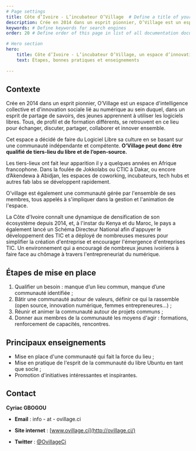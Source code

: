 ```yaml
---
# Page settings
title: Côte d’Ivoire - L’incubateur O’Village  # Define a title of your page
description: Crée en 2014 dans un esprit pionnier, O’Village est un espace d'intelligence collective et d'innovation sociale lié au numérique au sein duquel, dans un esprit de partage de savoirs, des jeunes apprennent à utiliser les logiciels libres. # Define a description of your page
keywords: # Define keywords for search engines
order: 20 # Define order of this page in list of all documentation documents

# Hero section
hero:
    title: Côte d’Ivoire - L’incubateur O’Village, un espace d’innovation aux technologies ouvertes
    text: Étapes, bonnes pratiques et enseignements
    
---
```


## Contexte

Crée en 2014 dans un esprit pionnier, O’Village est un espace d'intelligence collective et d'innovation sociale lié au numérique au sein duquel, dans un esprit de partage de savoirs, des jeunes apprennent à utiliser les logiciels libres. Tous, de profil et de formation différents, se retrouvent en ce lieu pour échanger, discuter, partager, collaborer et innover ensemble. 

Cet espace a décidé de faire du Logiciel Libre sa culture en se basant sur une communauté indépendante et compétente. **O’Village peut donc être qualifié de tiers-lieu du libre et de l’open-source.**

Les tiers-lieux ont fait leur apparition il y a quelques années en Afrique francophone. Dans la foulée de Jokkolabs ou CTIC à Dakar, ou encore d’Akendewa à Abidjan, les espaces de coworking, incubateurs, tech hubs et autres fab labs se développent rapidement.

O’village est également une communauté gérée par l'ensemble de ses membres, tous appelés à s'impliquer dans la gestion et l'animation de l'espace. 

La Côte d'Ivoire connaît une dynamique de densification de son écosystème depuis 2014, et, à l'instar du Kenya et du Maroc, le pays a également lancé un Schéma Directeur National afin d'appuyer le développement des TIC et a déployé de nombreuses mesures pour simplifier la création d'entreprise et encourager l'émergence d'entreprises TIC. Un environnement qui a encouragé de nombreux jeunes ivoiriens à faire face au chômage à travers l'entrepreneuriat du numérique.


## Étapes de mise en place 

1.  Qualifier un besoin : manque d’un lieu commun, manque d’une communauté identifiée ;
2.  Bâtir une communauté autour de valeurs, définir ce qui la rassemble (open source, innovation numérique, femmes entrepreneures…) ;
3.  Réunir et animer la communauté autour de projets communs ;
4.  Donner aux membres de la communauté les moyens d'agir : formations, renforcement de capacités, rencontres. 

## Principaux enseignements   

-   Mise en place d'une communauté qui fait la force du lieu ;
-   Mise en pratique de l'esprit de la communauté du libre Ubuntu en tant que socle ;
-   Promotion d'initiatives intéressantes et inspirantes. 

## Contact

**Cyriac GBOGOU**

- **Email** : info - at - ovillage.ci

- **Site internet** : [www.ovillage.ci](http://ovillage.ci/)

- **Twitter** : [@OvillageCi](https://twitter.com/OvillageCi?lang=fr)
